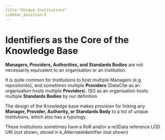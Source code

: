 ```yaml
---
title:"Unique Institutions"
sidebar_position:5
---
```

# Identifiers as the Core of the Knowledge Base

**Managers, Providers, Authorities, and Standards Bodies** are not necessarily equivalent to an organisation or an institution. 

It is quite common for Institutions to host multiple Managers (e.g. repositories), and sometimes multiple **Providers** (DataCite as an organisation hosts multiple **Providers**). 
ISO as an organisation hosts multiple **Standards Bodies** by our definition.

The design of the Knowledge base makes provision for linking any **Manager, Provider, Authority, or Standards Body** to a list of unique Institutions, which also has a typology. 

These institutions sometimes have a RoR and/or a re3Data reference LOD URI (not shown, stored in k_AlternateIdentifier (not shown)
